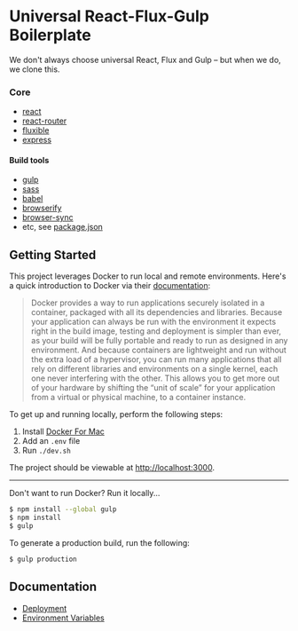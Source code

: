 # Universal React-Flux-Gulp Boilerplate

We don't always choose universal React, Flux and Gulp – but when we do, we clone this.

### Core

- [react](https://facebook.github.io/react/)
- [react-router](https://github.com/rackt/react-router)
- [fluxible](http://fluxible.io/)
- [express](http://expressjs.com/)

#### Build tools

- [gulp](http://gulpjs.com/)
- [sass](http://sass-lang.com/)
- [babel](https://babeljs.io/)
- [browserify](http://browserify.org/)
- [browser-sync](http://www.browsersync.io/)
- etc, see [package.json](https://raw.githubusercontent.com/MadeInHaus/react-flux-gulp-starter/master/package.json)


## Getting Started

This project leverages Docker to run local and remote environments. Here's a quick introduction to Docker via their [documentation](https://docs.docker.com/):

> Docker provides a way to run applications securely isolated in a container, packaged with all its dependencies and libraries. Because your application can always be run with the environment it expects right in the build image, testing and deployment is simpler than ever, as your build will be fully portable and ready to run as designed in any environment. And because containers are lightweight and run without the extra load of a hypervisor, you can run many applications that all rely on different libraries and environments on a single kernel, each one never interfering with the other. This allows you to get more out of your hardware by shifting the “unit of scale” for your application from a virtual or physical machine, to a container instance.

To get up and running locally, perform the following steps:

1. Install [Docker For Mac](https://docs.docker.com/engine/installation/mac/)
2. Add an `.env` file
3. Run `./dev.sh`

The project should be viewable at [http://localhost:3000](http://localhost:3000).

---

Don't want to run Docker? Run it locally...

```sh
$ npm install --global gulp
$ npm install
$ gulp
```

To generate a production build, run the following:

```sh
$ gulp production
```

## Documentation

- [Deployment](docs/DEPLOYMENT.md)
- [Environment Variables](docs/ENVIRONMENT_VARIABLES.md)
